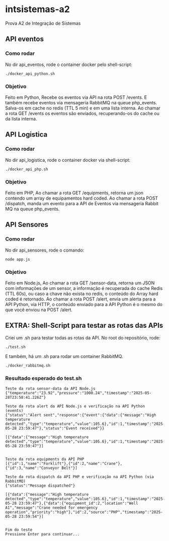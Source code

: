 # intsistemas-a2
Prova A2 de Integração de Sistemas

## API eventos
### Como rodar
No dir api_eventos, rode o container docker pelo shell-script:
```
./docker_api_python.sh
```

### Objetivo
Feito em Python, 
Recebe os eventos via API na rota POST /events.
E também recebe eventos via mensageria RabbitMQ na queue php_events.
Salva-os em cache no redis (TTL 5 min) e em uma lista interna.
Ao chamar a rota GET /events os eventos são enviados, recuperando-os do cache ou da lista interna.


## API Logistica
### Como rodar
No dir api_logistica, rode o container docker via shell-script:
```
./docker_api_php.sh
```

### Objetivo
Feito em PHP,
Ao chamar a rota GET /equipments, retorna um json contendo um array de equipamentos hard coded.
Ao chamar a rota POST /dispatch, manda um evento para a API de Eventos via mensageria Rabbit MQ na queue php_events.

## API Sensores
### Como rodar
No dir api_sensores, rode o comando:
```
node app.js
```

### Objetivo
Feito em Node.js,
Ao chamar a rota GET /sensor-data, retorna um JSON com informações de um sensor, a informação é recuperada do cache Redis (TTL 60s), ou caso a chave não exista no redis, o conteúdo do Array hard coded é retornado.
Ao chamar a rota POST /alert, envia um alerta para a API Python, via HTTP, o conteúdo enviado para a API Python é o mesmo do que você enviou na POST /alert.

## EXTRA: Shell-Script para testar as rotas das APIs
Criei um .sh para testar todas as rotas da API.
No root do repositório, rode:
```
./test.sh
```

E também, há um .sh para rodar um container RabbitMQ.
```
./docker_rabbitmq.sh
```

### Resultado esperado do test.sh
```
Teste da rota sensor-data da API Node.js
{"temperature":"23.92","pressure":"1000.24","timestamp":"2025-05-28T23:58:41.226Z"}

Teste da rota alert da API Node.js e verificação na API Python (events)
{"status":"Alert sent","response":{"event":{"data":{"message":"High temperature detected","type":"temperature","value":105.6},"id":1,"timestamp":"2025-05-28 23:59:47"},"status":"Event received"}}

[{"data":{"message":"High temperature detected","type":"temperature","value":105.6},"id":1,"timestamp":"2025-05-28 23:59:47"}]


Teste da rota equipments da API PHP
[{"id":1,"name":"Forklift"},{"id":2,"name":"Crane"},{"id":3,"name":"Conveyor Belt"}]

Teste da rota dispatch da API PHP e verificação na API Python (via RabbitMQ)
{"status":"Message dispatched"}

[{"data":{"message":"High temperature detected","type":"temperature","value":105.6},"id":1,"timestamp":"2025-05-28 23:59:47"},{"data":{"equipment_id":2,"location":"Well A1","message":"Crane needed for emergency operation","priority":"high"},"id":2,"source":"PHP","timestamp":"2025-05-28 23:59:54"}]


Fim do teste
Pressione Enter para continuar...
```